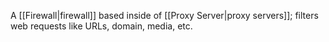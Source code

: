 A [[Firewall|firewall]] based inside of [[Proxy Server|proxy servers]]; filters web requests like URLs, domain, media, etc.